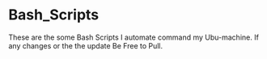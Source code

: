 ﻿# Bash_Scripts 
 These are the some Bash Scripts I automate command my Ubu-machine.
 If any changes or the the update Be Free to Pull. 
